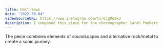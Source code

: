 ```yaml
---
title: Half-Sewn
date: "2022-30-04"
videoSourceURL: https://www.instagram.com/tv/CcgMdBKJ
description: I composed this piece for the choreographer Sarah Poekert with whom I have an ongoing collaboration.
---
```


The piece combines elements of soundscapes and alternative rock/metal to create a sonic journey.
